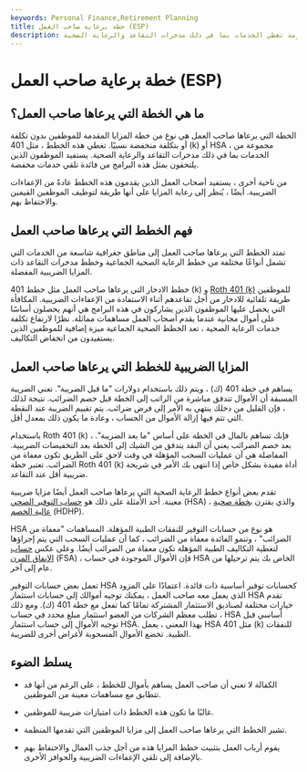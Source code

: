 ```yaml
---
keywords: Personal Finance,Retirement Planning
title: خطة برعاية صاحب العمل (ESP)
description: الخطة التي يرعاها صاحب العمل هي خطة مزايا تقدم للموظفين بتكلفة قليلة أو معدومة تغطي الخدمات بما في ذلك مدخرات التقاعد والرعاية الصحية.
---
```


# خطة برعاية صاحب العمل (ESP)
## ما هي الخطة التي يرعاها صاحب العمل؟

الخطة التي يرعاها صاحب العمل هي نوع من خطة المزايا المقدمة للموظفين بدون تكلفة أو بتكلفة منخفضة نسبيًا. تغطي هذه الخطط ، مثل 401 (k) أو HSA ، مجموعة من الخدمات بما في ذلك مدخرات التقاعد والرعاية الصحية. يستفيد الموظفون الذين يلتحقون بمثل هذه البرامج من فائدة تلقي خدمات مخفضة.

من ناحية أخرى ، يستفيد أصحاب العمل الذين يقدمون هذه الخطط عادةً من الإعفاءات الضريبية. أيضًا ، يُنظر إلى رعاية المزايا على أنها طريقة لتوظيف الموظفين القيمين والاحتفاظ بهم.

## فهم الخطط التي يرعاها صاحب العمل

تمتد الخطط التي يرعاها صاحب العمل إلى مناطق جغرافية شاسعة من الخدمات التي تشمل أنواعًا مختلفة من خطط الرعاية الصحية الجماعية وخطط مدخرات التقاعد ذات المزايا الضريبية المفضلة.

خطط الادخار التي يرعاها صاحب العمل مثل خطط 401 (k) و [Roth 401 (k)](/roth401k) للموظفين طريقة تلقائية للادخار من أجل تقاعدهم أثناء الاستفادة من الإعفاءات الضريبية. المكافأة التي يحصل عليها الموظفون الذين يشاركون في هذه البرامج هي أنهم يحصلون أساسًا على أموال مجانية عندما يقدم أصحاب العمل مساهمات مماثلة. نظرًا لارتفاع تكلفة خدمات الرعاية الصحية ، تعد الخطط الصحية الجماعية ميزة إضافية للموظفين الذين يستفيدون من انخفاض التكاليف.

## المزايا الضريبية للخطط التي يرعاها صاحب العمل

يساهم في خطة 401 (ك) ، ويتم ذلك باستخدام دولارات "ما قبل الضريبة". تعني الضريبة المسبقة أن الأموال تتدفق مباشرة من الراتب إلى الخطة قبل خصم الضرائب. نتيجة لذلك ، فإن القليل من دخلك ينتهي به الأمر إلى فرض ضرائب. يتم تقييم الضريبة عند النقطة التي تتم فيها إزالة الأموال من الحساب ، وعادة ما يكون ذلك بمعدل أقل.

باستخدام Roth 401 (k) ، فإنك تساهم بالمال في الخطة على أساس "ما بعد الضريبة". بعد خصم الضرائب يعني أن النقد يتدفق من الشيك إلى الخطة بعد التخفيضات الضريبية. المفاضلة هي أن عمليات السحب المؤهلة في وقت لاحق على الطريق تكون معفاة من الضرائب. تعتبر خطة Roth 401 (k) أداة مفيدة بشكل خاص إذا انتهى بك الأمر في شريحة ضريبية أقل عند التقاعد.

تقدم بعض أنواع خطط الرعاية الصحية التي يرعاها صاحب العمل أيضًا مزايا ضريبية معينة. أحد الأمثلة على ذلك هو [حساب التوفير الصحي](/hsa) (HSA) ، والذي يقترن [بخطة صحية عالية الخصم](/hdhp) (HDHP).

HSA هو نوع من حسابات التوفير للنفقات الطبية المؤهلة. المساهمات "معفاة من الضرائب" ، وتنمو الفائدة معفاة من الضرائب ، كما أن عمليات السحب التي يتم إجراؤها لتغطية التكاليف الطبية المؤهلة تكون معفاة من الضرائب أيضًا. وعلى عكس [حساب الإنفاق المرن](/flexiblespendingaccount) (FSA) ، فإن الأموال الموجودة في حساب HSA الخاص بك يتم ترحيلها من عام إلى آخر.

تعمل بعض حسابات التوفير HSA كحسابات توفير أساسية ذات فائدة. اعتمادًا على المزود الذي يعمل معه صاحب العمل ، يمكنك توجيه أموالك إلى حسابات استثمار HSA تقدم خيارات مختلفة لصناديق الاستثمار المشتركة تمامًا كما تفعل مع خطة 401 (ك). ومع ذلك ، تطلب معظم الشركات من العضو استثمار مبلغ محدد في حساب HSA أساسي قبل توجيه الأموال إلى حساب استثمار HSA. بهذا المعنى ، يعمل HSA مثل 401 (k) للنفقات الطبية. تخضع الأموال المسحوبة لأغراض أخرى للضريبة.

## يسلط الضوء

- الكفالة لا تعني أن صاحب العمل يساهم بأموال للخطط ، على الرغم من أنها قد تتطابق مع مساهمات معينة من الموظفين.

- غالبًا ما تكون هذه الخطط ذات امتيازات ضريبية للموظفين.

- تشير الخطط التي يرعاها صاحب العمل إلى مزايا الموظفين التي تقدمها المنظمة.

- يقوم أرباب العمل بتثبيت خطط المزايا هذه من أجل جذب العمال والاحتفاظ بهم بالإضافة إلى تلقي الإعفاءات الضريبية والحوافز الأخرى.

